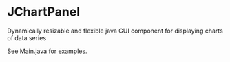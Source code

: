 # JChartPanel
Dynamically resizable and flexible java GUI component for displaying charts of data series

See Main.java for examples.

